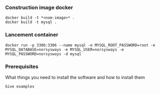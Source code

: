 ### Construction image docker
```  
docker build -t *<nom-image>* . 
docker build -t mysql .
```  

### Lancement container
```
docker run -p 3306:3306 --name mysql -e MYSQL_ROOT_PASSWORD=root -e MYSQL_DATABASE=norsysways -e MYSQL_USER=norsysways -e MYSQL_PASSWORD=norsysways -d mysql
```



### Prerequisites

What things you need to install the software and how to install them

```
Give examples
```

